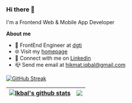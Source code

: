 ### Hi there 👋

I'm a Frontend Web & Mobile App Developer

**About me**
- 💼 FrontEnd Engineer at [dgti](https://dgti.co.id/)
- 🌐 Visit my [homepage](https://ikbalmoh.github.io)
- 💬 Connect with me on [Linkedin](https://www.linkedin.com/in/ikbalmoh)
- 📪 Send me email at [hikmat.iqbal@gmail.com](mailto:hikmat.iqbal@gmail.com)

[![GitHub Streak](http://github-readme-streak-stats.herokuapp.com?user=ikbalmoh&hide_border=true&fire=DD2727)](https://git.io/streak-stats)

| <a href="https://github.com/ikbalmoh"><img align="center" src="https://github-readme-stats.vercel.app/api?username=ikbalmoh&show_icons=true&include_all_commits=true&theme=buefy&hide_border=true" alt="Ikbal's github stats" /></a> | <a href="https://github.com/ikbalmoh"><img align="center" src="https://github-readme-stats.vercel.app/api/top-langs/?username=ikbalmoh&layout=compact&theme=buefy&hide_border=true" /></a> |
| ------------- | ------------- |
